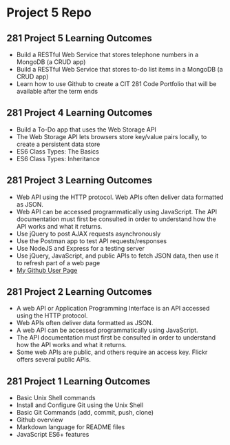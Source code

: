 # Project 5 Repo

## 281 Project 5 Learning Outcomes

- Build a RESTful Web Service that stores telephone numbers in a MongoDB (a CRUD app)
- Build a RESTful Web Service that stores to-do list items in a MongoDB (a CRUD app)
- Learn how to use Github to create a CIT 281 Code Portfolio that will be available after the term ends

## 281 Project 4 Learning Outcomes

- Build a To-Do app that uses the Web Storage API
- The Web Storage API lets browsers store key/value pairs locally, to create a persistent data store
- ES6 Class Types: The Basics
- ES6 Class Types: Inheritance

## 281 Project 3 Learning Outcomes

-   Web API using the HTTP protocol. Web APIs often deliver data
    formatted as JSON.
-   Web API can be accessed programmatically using JavaScript. The API documentation must first be consulted in order to
    understand how the API works and what it returns.
-   Use jQuery to post AJAX requests asynchronously
-   Use the Postman app to test API requests/responses
-   Use NodeJS and Express for a testing server
-   Use jQuery, JavaScript, and public APIs to fetch JSON data, then
    use it to refresh part of a web page
- [My Github User Page](https://amoraesd.github.io/)

## 281 Project 2 Learning Outcomes

-   A web API or Application Programming Interface is an API
    accessed using the HTTP protocol.
-   Web APIs often deliver data formatted as JSON.
-   A web API can be accessed programmatically using JavaScript.
-   The API documentation must first be consulted in order to
    understand how the API works and what it returns.
-   Some web APIs are public, and others require an access key.
    Flickr offers several public APIs.

## 281 Project 1 Learning Outcomes

-   Basic Unix Shell commands
-   Install and Configure Git using the Unix Shell
-   Basic Git Commands (add, commit, push, clone)
-   Github overview
-   Markdown language for README files
-   JavaScript ES6+ features
